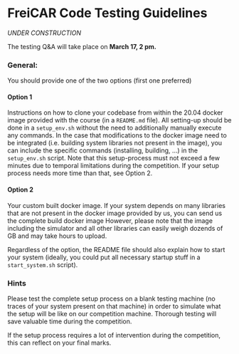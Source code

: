  # FreiCAR Code Testing Guidelines

*UNDER CONSTRUCTION*

The testing Q&A will take place on **March 17, 2 pm.**

### General:

You should provide one of the two options (first one preferred)

#### Option 1 

Instructions on how to clone your codebase from within the 20.04 docker image provided with the course (in a `README.md` file). 
All setting-up should be done in a `setup_env.sh` without the need to additionally manually execute any commands. 
In the case that modifications to the docker image need to be integrated (i.e. building system libraries not present in the image), 
you can include the specific commands (installing, building, ...) in the `setup_env.sh` script. Note that this setup-process must not exceed a few minutes due to temporal
limitations during the competition. If your setup process needs more time than that, see Option 2.


#### Option 2 
Your custom built docker image. If your system depends on many libraries that are not present in the docker image provided by us, you can send us the complete build docker image
However, please note that the image including the simulator and all other libraries can easily weigh dozends of GB and may take hours to upload.


Regardless of the option, the README file should also explain how to start your system  (ideally, you could put all necessary startup stuff in a `start_system.sh` script).


### Hints

Please test the complete setup process on a blank testing machine (no traces of your system present on that machine) in order to simulate what the setup will be like
on our competition machine. Thorough testing will save valuable time during the competition. 

If the setup process requires a lot of intervention during the competition, this can reflect on your final marks.

